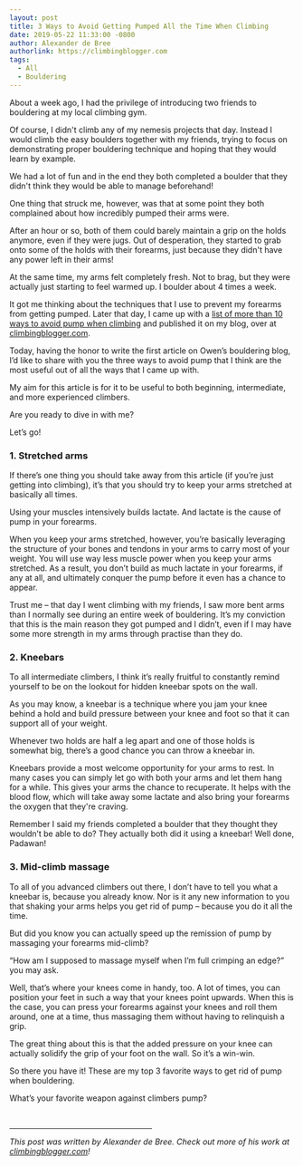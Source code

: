 ```yaml
---
layout: post
title: 3 Ways to Avoid Getting Pumped All the Time When Climbing
date: 2019-05-22 11:33:00 -0800
author: Alexander de Bree
authorlink: https://climbingblogger.com
tags:
  - All
  - Bouldering
---
```


About a week ago, I had the privilege of introducing two friends to bouldering at my local climbing gym.

Of course, I didn't climb any of my nemesis projects that day. Instead I would climb the easy boulders together with my friends, trying to focus on demonstrating proper bouldering technique and hoping that they would learn by example.

We had a lot of fun and in the end they both completed a boulder that they didn't think they would be able to manage beforehand!

One thing that struck me, however, was that at some point they both complained about how incredibly pumped their arms were.

After an hour or so, both of them could barely maintain a grip on the holds anymore, even if they were jugs. Out of desperation, they started to grab onto some of the holds with their forearms, just because they didn't have any power left in their arms!

At the same time, my arms felt completely fresh. Not to brag, but they were actually just starting to feel warmed up. I boulder about 4 times a week.

It got me thinking about the techniques that I use to prevent my forearms from getting pumped. Later that day, I came up with a [list of more than 10 ways to avoid pump when climbing](https://climbingblogger.com/how-to-avoid-pump-when-climbing) and published it on my blog, over at [climbingblogger.com](https://climbingblogger.com).

Today, having the honor to write the first article on Owen’s bouldering blog, I’d like to share with you the three ways to avoid pump that I think are the most useful out of all the ways that I came up with.

My aim for this article is for it to be useful to both beginning, intermediate, and more experienced climbers.

Are you ready to dive in with me?

Let’s go!

### **1. Stretched arms**

If there’s one thing you should take away from this article (if you’re just getting into climbing), it’s that you should try to keep your arms stretched at basically all times.

Using your muscles intensively builds lactate. And lactate is the cause of pump in your forearms.

When you keep your arms stretched, however, you’re basically leveraging the structure of your bones and tendons in your arms to carry most of your weight. You will use way less muscle power when you keep your arms stretched. As a result, you don’t build as much lactate in your forearms, if any at all, and ultimately conquer the pump before it even has a chance to appear.

Trust me – that day I went climbing with my friends, I saw more bent arms than I normally see during an entire week of bouldering. It’s my conviction that this is the main reason they got pumped and I didn’t, even if I may have some more strength in my arms through practise than they do.

### **2. Kneebars**

To all intermediate climbers, I think it’s really fruitful to constantly remind yourself to be on the lookout for hidden kneebar spots on the wall.

As you may know, a kneebar is a technique where you jam your knee behind a hold and build pressure between your knee and foot so that it can support all of your weight.

Whenever two holds are half a leg apart and one of those holds is somewhat big, there’s a good chance you can throw a kneebar in.

Kneebars provide a most welcome opportunity for your arms to rest. In many cases you can simply let go with both your arms and let them hang for a while. This gives your arms the chance to recuperate. It helps with the blood flow, which will take away some lactate and also bring your forearms the oxygen that they're craving.  

Remember I said my friends completed a boulder that they thought they wouldn’t be able to do? They actually both did it using a kneebar! Well done, Padawan!

### **3. Mid-climb massage**

To all of you advanced climbers out there, I don’t have to tell you what a kneebar is, because you already know. Nor is it any new information to you that shaking your arms helps you get rid of pump – because you do it all the time.

But did you know you can actually speed up the remission of pump by massaging your forearms mid-climb?

“How am I supposed to massage myself when I’m full crimping an edge?” you may ask.

Well, that’s where your knees come in handy, too. A lot of times, you can position your feet in such a way that your knees point upwards. When this is the case, you can press your forearms against your knees and roll them around, one at a time, thus massaging them without having to relinquish a grip.

The great thing about this is that the added pressure on your knee can actually solidify the grip of your foot on the wall. So it’s a win-win.

So there you have it! These are my top 3 favorite ways to get rid of pump when bouldering.

What’s your favorite weapon against climbers pump?

<br>

<hr width="50%">

_This post was written by Alexander de Bree. Check out more of his work at [climbingblogger.com](https://climbingblogger.com/)!_
